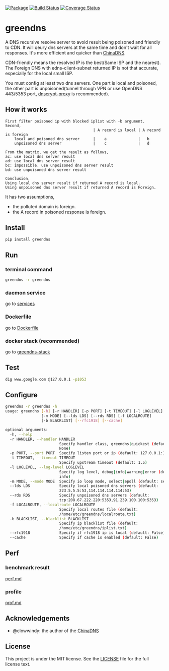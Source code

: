 [![Package](https://img.shields.io/pypi/v/greendns.svg)](https://pypi.python.org/pypi/greendns)
[![Build Status](https://travis-ci.org/faicker/greendns.svg?branch=master)](https://travis-ci.org/faicker/greendns)
[![Coverage Status](https://coveralls.io/repos/github/faicker/greendns/badge.svg?branch=master)](https://coveralls.io/github/faicker/greendns?branch=master)

# greendns

A DNS recursive resolve server to avoid result being poisoned and friendly to CDN. It will qeury dns servers at the same time and don't wait for all responses. It's more efficient and quicker than [ChinaDNS](https://github.com/shadowsocks/ChinaDNS).

CDN-friendly means the resolved IP is the best(Same ISP and the nearest). The Foreign DNS with edns-client-subnet returned IP is not that accurate, especially for the local small ISP.

You must config at least two dns servers. One part is local and poisoned, the other part is unpoisoned(tunnel through VPN or use OpenDNS 443/5353 port, [dnscrypt-proxy](https://github.com/jedisct1/dnscrypt-proxy) is recommended).

## How it works

```
First filter poisoned ip with blocked iplist with -b argument.
Second,
                                       | A record is local | A record is foreign
    local and poisoned dns server      |    a              |   b
    unpoisoned dns server              |    c              |   d

From the matrix, we get the result as follows,
ac: use local dns server result
ad: use local dns server result
bc: impossible. use unpoisoned dns server result
bd: use unpoisoned dns server result

Conclusion,
Using local dns server result if returned A record is local.
Using unpoisoned dns server result if returned A record is Foreign.
```

It has two assumptions,
* the polluted domain is foreign.
* the A record in poisoned response is foreign.

## Install

```bash
pip install greendns
```

## Run

### terminal command

```bash
greendns -r greendns
```

### daemon service

go to [services](tools/services)

### Dockerfile

go to [Dockerfile](tools/docker)

### docker stack (recommended)

go to [greendns-stack](https://github.com/faicker/greendns-stack)

## Test

```bash
dig www.google.com @127.0.0.1 -p1053
```

## Configure

```bash
greendns -r greendns -h
usage: greendns [-h] [-r HANDLER] [-p PORT] [-t TIMEOUT] [-l LOGLEVEL]
                [-m MODE] [--lds LDS] [--rds RDS] [-f LOCALROUTE]
                [-b BLACKLIST] [--rfc1918] [--cache]

optional arguments:
  -h, --help
  -r HANDLER, --handler HANDLER
                        Specify handler class, greendns|quickest (default:
                        None)
  -p PORT, --port PORT  Specify listen port or ip (default: 127.0.0.1:1053)
  -t TIMEOUT, --timeout TIMEOUT
                        Specify upstream timeout (default: 1.5)
  -l LOGLEVEL, --log-level LOGLEVEL
                        Specify log level, debug|info|warning|error (default:
                        info)
  -m MODE, --mode MODE  Specify io loop mode, select|epoll (default: select)
  --lds LDS             Specify local poisoned dns servers (default:
                        223.5.5.5:53,114.114.114.114:53)
  --rds RDS             Specify unpoisoned dns servers (default:
                        tcp:208.67.222.220:5353,91.239.100.100:5353)
  -f LOCALROUTE, --localroute LOCALROUTE
                        Specify local routes file (default:
                        /home/etc/greendns/localroute.txt)
  -b BLACKLIST, --blacklist BLACKLIST
                        Specify ip blacklist file (default:
                        /home/etc/greendns/iplist.txt)
  --rfc1918             Specify if rfc1918 ip is local (default: False)
  --cache               Specify if cache is enabled (default: False)
```

## Perf

### benchmark result

[perf.md](tests/perf.md)

### profile

[prof.md](tests/prof.md)

## Acknowledgements

+ @clowwindy: the author of the [ChinaDNS](https://github.com/shadowsocks/ChinaDNS)

## License

This project is under the MIT license. See the [LICENSE](LICENSE) file for the full license text.
